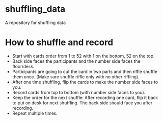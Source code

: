 # shuffling_data
A repository for shuffling data

# How to shuffle and record
- Start with cards order from 1 to 52 with 1 on the bottom, 52 on the top.
- Back side faces the participants and the number side faces the floor/desk.
- Participants are going to cut the card in two parts and then riffle shuffle them once. (Make sure shuffle riffle only with no other riffling).
- After one time shuffling, flip the cards to make the number side faces to you.
- Record cards from top to bottom (with number side faces to you).
- Keep the order for the next shuffle: After recording one card, flip it back to put on desk for next shuffling. The back side should face you after recording.
- Repeat multiple times.
